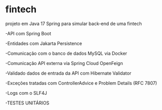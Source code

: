 # fintech
projeto em Java 17 Spring para simular back-end de uma fintech

-API com Spring Boot

-Entidades com Jakarta Persistence

-Comunicação com o banco de dados MySQL via Docker

-Comunicação API externa via Spring Cloud OpenFeign  

-Validado  dados de entrada da API com Hibernate Validator

-Exceções  tratadas com ControllerAdvice e Problem Details (RFC 7807)

-Logs com o SLF4J

-TESTES UNITÁRIOS
